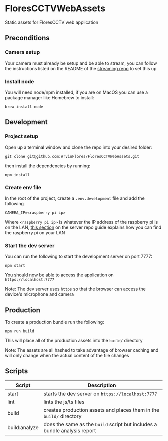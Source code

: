 # FloresCCTVWebAssets

Static assets for FloresCCTV web application

## Preconditions

### Camera setup

Your camera must already be setup and be able to stream, you can follow the instructions listed on the README of the [streaming repo](https://github.com/ArvinFlores/FloresCCTVStreamServer) to set this up

### Install node

You will need node/npm installed, if you are on MacOS you can use a package manager like Homebrew to install:
```
brew install node
```

## Development

### Project setup

Open up a terminal window and clone the repo into your desired folder:

```
git clone git@github.com:ArvinFlores/FloresCCTVWebAssets.git
```
then install the dependencies by running:
```
npm install
```

### Create env file
In the root of the project, create a `.env.development` file and add the following
```
CAMERA_IP=<raspberry pi ip>
```
Where `<raspberry pi ip>` is whatever the IP address of the raspberry pi is on the LAN, [this section](https://github.com/ArvinFlores/FloresCCTVStreamServer#ssh-into-the-pi) on the server repo guide explains how you can find the raspberry pi on your LAN

### Start the dev server
You can run the following to start the development server on port 7777:
```
npm start
```
You should now be able to access the application on `https://localhost:7777`

Note: The dev server uses `https` so that the browser can access the device's microphone and camera

## Production

To create a production bundle run the following:
```
npm run build
```
This will place all of the production assets into the `build/` directory

Note: The assets are all hashed to take advantage of browser caching and will only change when the actual content of the file changes

## Scripts

| Script      | Description |
| ----------- | ----------- |
| start | starts the dev server on `https://localhost:7777` |
| lint | lints the js/ts files |
| build | creates production assets and places them in the `build/` directory |
| build:analyze | does the same as the `build` script but includes a bundle analysis report |

